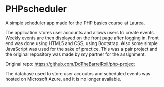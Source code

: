 # PHPscheduler
A simple scheduler app made for the PHP basics course at Laurea.

The application stores user accounts and allows users to create events. Weekly events are then displayed on the 
front page after logging in. Front end was done using HTML5 and CSS, using Bootstrap. Also some simple JavaScript was used
for the sake of practice. This was a pair project and the original repository was made by my partner for the assignment.

Original repo: https://github.com/DoTheBarrelRoll/php-project

The database used to store user accoutns and scheduled events was hosted on Microsoft Azure, and it is no longer available.
